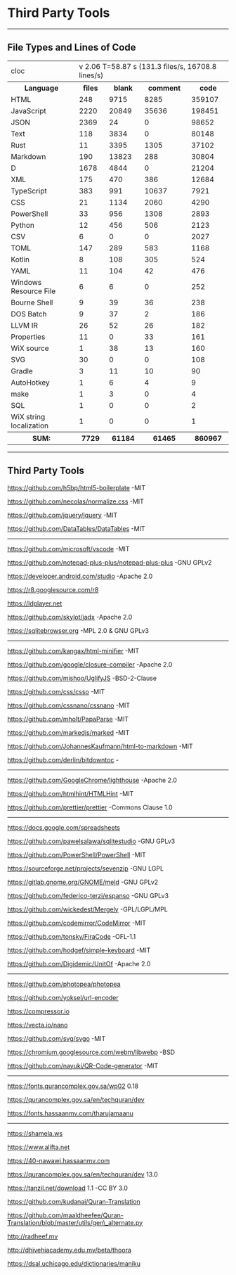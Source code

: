 # Third Party Tools

---

## File Types and Lines of Code

<!--
Set-ExecutionPolicy -ExecutionPolicy RemoteSigned -Scope CurrentUser
Invoke-RestMethod -Uri https://get.scoop.sh | Invoke-Expression

scoop install cloc

cloc hadithmv.github.io --md
-->

<table>
    <tr>
        <td>cloc</td>
        <td  colspan="4">v 2.06  T=58.87 s (131.3 files/s, 16708.8 lines/s)</td>
    </tr>
    <tr>
        <th>Language</th>
        <th>files</th>
        <th>blank</th>
        <th>comment</th>
        <th>code</th>
    </tr>
    <tr>
        <td>HTML</td>
        <td>248</td>
        <td>9715</td>
        <td>8285</td>
        <td>359107</td>
    </tr>
    <tr>
        <td>JavaScript</td>
        <td>2220</td>
        <td>20849</td>
        <td>35636</td>
        <td>198451</td>
    </tr>
    <tr>
        <td>JSON</td>
        <td>2369</td>
        <td>24</td>
        <td>0</td>
        <td>98652</td>
    </tr>
    <tr>
        <td>Text</td>
        <td>118</td>
        <td>3834</td>
        <td>0</td>
        <td>80148</td>
    </tr>
    <tr>
        <td>Rust</td>
        <td>11</td>
        <td>3395</td>
        <td>1305</td>
        <td>37102</td>
    </tr>
    <tr>
        <td>Markdown</td>
        <td>190</td>
        <td>13823</td>
        <td>288</td>
        <td>30804</td>
    </tr>
    <tr>
        <td>D</td>
        <td>1678</td>
        <td>4844</td>
        <td>0</td>
        <td>21204</td>
    </tr>
    <tr>
        <td>XML</td>
        <td>175</td>
        <td>470</td>
        <td>386</td>
        <td>12684</td>
    </tr>
    <tr>
        <td>TypeScript</td>
        <td>383</td>
        <td>991</td>
        <td>10637</td>
        <td>7921</td>
    </tr>
    <tr>
        <td>CSS</td>
        <td>21</td>
        <td>1134</td>
        <td>2060</td>
        <td>4290</td>
    </tr>
    <tr>
        <td>PowerShell</td>
        <td>33</td>
        <td>956</td>
        <td>1308</td>
        <td>2893</td>
    </tr>
    <tr>
        <td>Python</td>
        <td>12</td>
        <td>456</td>
        <td>506</td>
        <td>2123</td>
    </tr>
    <tr>
        <td>CSV</td>
        <td>6</td>
        <td>0</td>
        <td>0</td>
        <td>2027</td>
    </tr>
    <tr>
        <td>TOML</td>
        <td>147</td>
        <td>289</td>
        <td>583</td>
        <td>1168</td>
    </tr>
    <tr>
        <td>Kotlin</td>
        <td>8</td>
        <td>108</td>
        <td>305</td>
        <td>524</td>
    </tr>
    <tr>
        <td>YAML</td>
        <td>11</td>
        <td>104</td>
        <td>42</td>
        <td>476</td>
    </tr>
    <tr>
        <td>Windows Resource File</td>
        <td>6</td>
        <td>6</td>
        <td>0</td>
        <td>252</td>
    </tr>
    <tr>
        <td>Bourne Shell</td>
        <td>9</td>
        <td>39</td>
        <td>36</td>
        <td>238</td>
    </tr>
    <tr>
        <td>DOS Batch</td>
        <td>9</td>
        <td>37</td>
        <td>2</td>
        <td>186</td>
    </tr>
    <tr>
        <td>LLVM IR</td>
        <td>26</td>
        <td>52</td>
        <td>26</td>
        <td>182</td>
    </tr>
    <tr>
        <td>Properties</td>
        <td>11</td>
        <td>0</td>
        <td>33</td>
        <td>161</td>
    </tr>
    <tr>
        <td>WiX source</td>
        <td>1</td>
        <td>38</td>
        <td>13</td>
        <td>160</td>
    </tr>
    <tr>
        <td>SVG</td>
        <td>30</td>
        <td>0</td>
        <td>0</td>
        <td>108</td>
    </tr>
    <tr>
        <td>Gradle</td>
        <td>3</td>
        <td>11</td>
        <td>10</td>
        <td>90</td>
    </tr>
    <tr>
        <td>AutoHotkey</td>
        <td>1</td>
        <td>6</td>
        <td>4</td>
        <td>9</td>
    </tr>
    <tr>
        <td>make</td>
        <td>1</td>
        <td>3</td>
        <td>0</td>
        <td>4</td>
    </tr>
    <tr>
        <td>SQL</td>
        <td>1</td>
        <td>0</td>
        <td>0</td>
        <td>2</td>
    </tr>
    <tr>
        <td>WiX string localization</td>
        <td>1</td>
        <td>0</td>
        <td>0</td>
        <td>1</td>
    </tr>
    <tr>
        <th>SUM:</th>
        <th>7729</th>
        <th>61184</th>
        <th>61465</th>
        <th>860967</th>
    </tr>
</table>

---

## Third Party Tools

https://github.com/h5bp/html5-boilerplate -MIT

https://github.com/necolas/normalize.css -MIT

https://github.com/jquery/jquery -MIT

https://github.com/DataTables/DataTables -MIT

---

https://github.com/microsoft/vscode -MIT

https://github.com/notepad-plus-plus/notepad-plus-plus -GNU GPLv2

https://developer.android.com/studio -Apache 2.0

https://r8.googlesource.com/r8

https://ldplayer.net

https://github.com/skylot/jadx -Apache 2.0

https://sqlitebrowser.org -MPL 2.0 &amp; GNU GPLv3

---

https://github.com/kangax/html-minifier -MIT

https://github.com/google/closure-compiler -Apache 2.0

https://github.com/mishoo/UglifyJS -BSD-2-Clause

https://github.com/css/csso -MIT

https://github.com/cssnano/cssnano -MIT

https://github.com/mholt/PapaParse -MIT

https://github.com/markedjs/marked -MIT

https://github.com/JohannesKaufmann/html-to-markdown -MIT

https://github.com/derlin/bitdowntoc -

---

https://github.com/GoogleChrome/lighthouse -Apache 2.0

https://github.com/htmlhint/HTMLHint -MIT

https://github.com/prettier/prettier -Commons Clause 1.0

---

https://docs.google.com/spreadsheets

https://github.com/pawelsalawa/sqlitestudio -GNU GPLv3

https://github.com/PowerShell/PowerShell -MIT

https://sourceforge.net/projects/sevenzip -GNU LGPL

https://gitlab.gnome.org/GNOME/meld -GNU GPLv2

https://github.com/federico-terzi/espanso -GNU GPLv3

https://github.com/wickedest/Mergely -GPL/LGPL/MPL

https://github.com/codemirror/CodeMirror -MIT

https://github.com/tonsky/FiraCode -OFL-1.1

https://github.com/hodgef/simple-keyboard -MIT

https://github.com/Digidemic/UnitOf -Apache 2.0

---

https://github.com/photopea/photopea

https://github.com/yoksel/url-encoder

https://compressor.io

https://vecta.io/nano

https://github.com/svg/svgo -MIT

https://chromium.googlesource.com/webm/libwebp -BSD

https://github.com/nayuki/QR-Code-generator -MIT

---

https://fonts.qurancomplex.gov.sa/wp02 0.18

https://qurancomplex.gov.sa/en/techquran/dev

https://fonts.hassaanmv.com/tharujamaanu

---

https://shamela.ws

https://www.alifta.net

https://40-nawawi.hassaanmv.com

https://qurancomplex.gov.sa/en/techquran/dev 13.0

https://tanzil.net/download 1.1 -CC BY 3.0

https://github.com/kudanai/Quran-Translation

https://github.com/maaldheefee/Quran-Translation/blob/master/utils/gen\_alternate.py

http://radheef.mv

http://dhivehiacademy.edu.mv/beta/thoora

https://dsal.uchicago.edu/dictionaries/maniku
